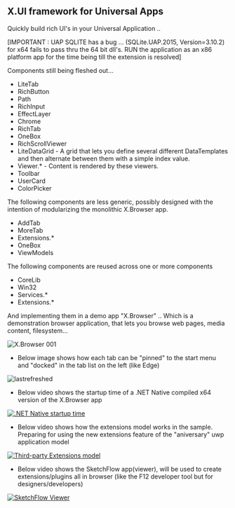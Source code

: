 ## X.UI framework for Universal Apps

Quickly build rich UI's in your Universal Application .. 


[IMPORTANT : UAP SQLITE has a bug ...  (SQLite.UAP.2015, Version=3.10.2)   for x64 fails to pass thru the 64 bit dll's. RUN the application as an x86 platform app for the time being till the extension is resolved]


Components still being fleshed out...

* LiteTab
* RichButton
* Path
* RichInput
* EffectLayer
* Chrome
* RichTab
* OneBox
* RichScrollViewer
* LiteDataGrid - A grid that lets you define several different DataTemplates and then alternate between them with a simple index value.
* Viewer.* - Content is rendered by these viewers.
* Toolbar
* UserCard
* ColorPicker

The following components are less generic, possibly designed with the intention of modularizing the monolithic X.Browser app.

* AddTab
* MoreTab
* Extensions.*
* OneBox
* ViewModels

The following components are reused across one or more components

* CoreLib
* Win32
* Services.*
* Extensions.*


And implementing them in a demo app "X.Browser" .. Which is a demonstration browser application, that lets you browse web pages, media content, filesystem... 

![X.Browser 001](https://pbs.twimg.com/media/Cc3G7ufUUAQS6qK.jpg:large)


- Below image shows how each tab can be "pinned" to the start menu and "docked" in the tab list on the left (like Edge)

![lastrefreshed](https://pbs.twimg.com/media/CegWtACWEAABrgZ.jpg:large)


- Below video shows the startup time of a .NET Native compiled x64 version of the X.Browser app

[![.NET Native startup time](http://img.youtube.com/vi/j_8Bx6TEX4w/0.jpg)](https://www.youtube.com/watch?v=j_8Bx6TEX4w ".NET Native startup time")


- Below video shows how the extensions model works in the sample. Preparing for using the new extensions feature of the "aniversary" uwp application model

[![Third-party Extensions model](http://img.youtube.com/vi/PP1sNBbdQx8/0.jpg)](https://www.youtube.com/watch?v=PP1sNBbdQx8 "Third-party Extensions model")

- Below video shows the SketchFlow app(viewer), will be used to create extensions/plugins all in browser (like the F12 developer tool but for designers/developers)

[![SketchFlow Viewer](http://img.youtube.com/vi/9-cE2lF04cQ/0.jpg)](https://www.youtube.com/watch?v=9-cE2lF04cQ "Third-party Extensions model")
